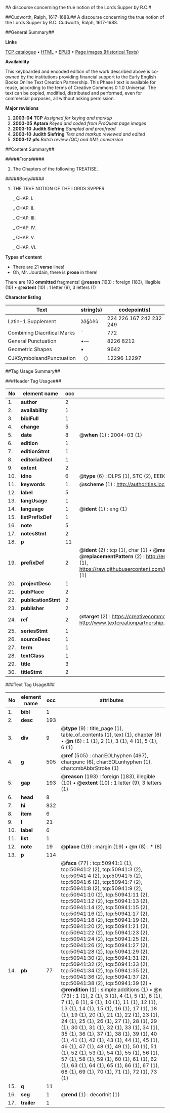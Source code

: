 #A discourse concerning the true notion of the Lords Supper by R.C.#

##Cudworth, Ralph, 1617-1688.##
A discourse concerning the true notion of the Lords Supper by R.C.
Cudworth, Ralph, 1617-1688.

##General Summary##

**Links**

[TCP catalogue](http://www.ota.ox.ac.uk/tcp/)  • 
[HTML](http://tei.it.ox.ac.uk/tcp/Texts-HTML/free/A35/A35340.html)  • 
[EPUB](http://tei.it.ox.ac.uk/tcp/Texts-EPUB/free/A35/A35340.epub) • 
[Page images (Historical Texts)](https://data.historicaltexts.jisc.ac.uk/view?pubId=eebo-11914918e&pageId=eebo-11914918e-50941-1)

**Availability**

This keyboarded and encoded edition of the
	       work described above is co-owned by the institutions
	       providing financial support to the Early English Books
	       Online Text Creation Partnership. This Phase I text is
	       available for reuse, according to the terms of Creative
	       Commons 0 1.0 Universal. The text can be copied,
	       modified, distributed and performed, even for
	       commercial purposes, all without asking permission.

**Major revisions**

1. __2003-04__ __TCP__ *Assigned for keying and markup*
1. __2003-05__ __Aptara__ *Keyed and coded from ProQuest page images*
1. __2003-10__ __Judith Siefring__ *Sampled and proofread*
1. __2003-10__ __Judith Siefring__ *Text and markup reviewed and edited*
1. __2003-12__ __pfs__ *Batch review (QC) and XML conversion*

##Content Summary##

#####Front#####

1. The Chapters of the following
TREATISE.

#####Body#####

1. THE
TRVE NOTION
OF THE
LORDS SVPPER.

    _ CHAP. I.

    _ CHAP. II.

    _ CHAP. III.

    _ CHAP. IV.

    _ CHAP. V.

    _ CHAP. VI.

**Types of content**

  * There are 21 **verse** lines!
  * Oh, Mr. Jourdain, there is **prose** in there!

There are 193 **ommitted** fragments! 
 @__reason__ (193) : foreign (183), illegible (10)  •  @__extent__ (10) : 1 letter (9), 3 letters (1)

**Character listing**


|Text|string(s)|codepoint(s)|
|---|---|---|
|Latin-1 Supplement|àâ§òèù|224 226 167 242 232 249|
|Combining             Diacritical Marks|̄|772|
|General Punctuation|•—|8226 8212|
|Geometric Shapes|▪|9642|
|CJKSymbolsandPunctuation|〈〉|12296 12297|

##Tag Usage Summary##

###Header Tag Usage###

|No|element name|occ|attributes|
|---|---|---|---|
|1.|__author__|2||
|2.|__availability__|1||
|3.|__biblFull__|1||
|4.|__change__|5||
|5.|__date__|8| @__when__ (1) : 2004-03 (1)|
|6.|__edition__|1||
|7.|__editionStmt__|1||
|8.|__editorialDecl__|1||
|9.|__extent__|2||
|10.|__idno__|6| @__type__ (6) : DLPS (1), STC (2), EEBO-CITATION (1), OCLC (1), VID (1)|
|11.|__keywords__|1| @__scheme__ (1) : http://authorities.loc.gov/ (1)|
|12.|__label__|5||
|13.|__langUsage__|1||
|14.|__language__|1| @__ident__ (1) : eng (1)|
|15.|__listPrefixDef__|1||
|16.|__note__|5||
|17.|__notesStmt__|2||
|18.|__p__|11||
|19.|__prefixDef__|2| @__ident__ (2) : tcp (1), char (1)  •  @__matchPattern__ (2) : ([0-9\-]+):([0-9IVX]+) (1), (.+) (1)  •  @__replacementPattern__ (2) : http://eebo.chadwyck.com/downloadtiff?vid=$1&page=$2 (1), https://raw.githubusercontent.com/textcreationpartnership/Texts/master/tcpchars.xml#$1 (1)|
|20.|__projectDesc__|1||
|21.|__pubPlace__|2||
|22.|__publicationStmt__|2||
|23.|__publisher__|2||
|24.|__ref__|2| @__target__ (2) : https://creativecommons.org/publicdomain/zero/1.0/ (1), http://www.textcreationpartnership.org/docs/. (1)|
|25.|__seriesStmt__|1||
|26.|__sourceDesc__|1||
|27.|__term__|1||
|28.|__textClass__|1||
|29.|__title__|3||
|30.|__titleStmt__|2||


###Text Tag Usage###

|No|element name|occ|attributes|
|---|---|---|---|
|1.|__bibl__|1||
|2.|__desc__|193||
|3.|__div__|9| @__type__ (9) : title_page (1), table_of_contents (1), text (1), chapter (6)  •  @__n__ (6) : 1 (1), 2 (1), 3 (1), 4 (1), 5 (1), 6 (1)|
|4.|__g__|505| @__ref__ (505) : char:EOLhyphen (497), char:punc (6), char:EOLunhyphen (1), char:cmbAbbrStroke (1)|
|5.|__gap__|193| @__reason__ (193) : foreign (183), illegible (10)  •  @__extent__ (10) : 1 letter (9), 3 letters (1)|
|6.|__head__|8||
|7.|__hi__|832||
|8.|__item__|6||
|9.|__l__|21||
|10.|__label__|6||
|11.|__list__|1||
|12.|__note__|19| @__place__ (19) : margin (19)  •  @__n__ (8) : * (8)|
|13.|__p__|114||
|14.|__pb__|77| @__facs__ (77) : tcp:50941:1 (1), tcp:50941:2 (2), tcp:50941:3 (2), tcp:50941:4 (2), tcp:50941:5 (2), tcp:50941:6 (2), tcp:50941:7 (2), tcp:50941:8 (2), tcp:50941:9 (2), tcp:50941:10 (2), tcp:50941:11 (2), tcp:50941:12 (2), tcp:50941:13 (2), tcp:50941:14 (2), tcp:50941:15 (2), tcp:50941:16 (2), tcp:50941:17 (2), tcp:50941:18 (2), tcp:50941:19 (2), tcp:50941:20 (2), tcp:50941:21 (2), tcp:50941:22 (2), tcp:50941:23 (2), tcp:50941:24 (2), tcp:50941:25 (2), tcp:50941:26 (2), tcp:50941:27 (2), tcp:50941:28 (2), tcp:50941:29 (2), tcp:50941:30 (2), tcp:50941:31 (2), tcp:50941:32 (2), tcp:50941:33 (2), tcp:50941:34 (2), tcp:50941:35 (2), tcp:50941:36 (2), tcp:50941:37 (2), tcp:50941:38 (2), tcp:50941:39 (2)  •  @__rendition__ (1) : simple:additions (1)  •  @__n__ (73) : 1 (1), 2 (1), 3 (1), 4 (1), 5 (1), 6 (1), 7 (1), 8 (1), 9 (1), 10 (1), 11 (1), 12 (1), 13 (1), 14 (1), 15 (1), 16 (1), 17 (1), 18 (1), 19 (1), 20 (1), 21 (1), 22 (1), 23 (1), 24 (1), 25 (1), 26 (1), 27 (1), 28 (1), 29 (1), 30 (1), 31 (1), 32 (1), 33 (1), 34 (1), 35 (1), 36 (1), 37 (1), 38 (1), 39 (1), 40 (1), 41 (1), 42 (1), 43 (1), 44 (1), 45 (1), 46 (1), 47 (1), 48 (1), 49 (1), 50 (1), 51 (1), 52 (1), 53 (1), 54 (1), 55 (1), 56 (1), 57 (1), 58 (1), 59 (1), 60 (1), 61 (1), 62 (1), 63 (1), 64 (1), 65 (1), 66 (1), 67 (1), 68 (1), 69 (1), 70 (1), 71 (1), 72 (1), 73 (1)|
|15.|__q__|11||
|16.|__seg__|1| @__rend__ (1) : decorInit (1)|
|17.|__trailer__|1||
